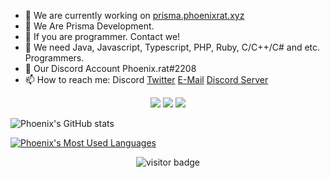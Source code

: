 - 🔭 We are currently working on [prisma.phoenixrat.xyz](https://prisma.phoenixrat.xyz)
- 🌱 We Are Prisma Development.
- 👯 If you are programmer. Contact we!
- 🤔 We need Java, Javascript, Typescript, PHP, Ruby, C/C++/C# and etc. Programmers.
- 💬 Our Discord Account Phoenix.rat#2208
- 📫 How to reach me: Discord [Twitter](https://twitter.com/cagan_aydin) [E-Mail](mailto:prisma@phoenixrat.xyz) [Discord Server](https://discord.gg/HVeNqHjquw)

<p align="center">
    <a href="https://instagram.com/phoenix.rat" target"blank_"><img src="https://img.shields.io/badge/INSTAGRAM%20-DC3175.svg?&style=for-the-badge&logo=instagram&logoColor=white"></a>
       <a href="https://open.spotify.com/user/cagan-ayin" target"blank_"><img src="https://img.shields.io/badge/Spotify%20-1ed760.svg?&style=for-the-badge&logo=spotify&logoColor=white"></a>
       <a href="https://discord.gg/HVeNqHjquw" target"blank_"><img src="https://img.shields.io/discord/878378245882535966?style=for-the-badge"></a></a>
</p>

![Phoenix's GitHub stats](https://github-readme-stats.vercel.app/api?username=PrismaDevelopment&show_icons=true&theme=synthwave)

[![Phoenix's Most Used Languages](https://github-readme-stats.vercel.app/api/top-langs/?username=PrismaDevelopment&layout=compact)](https://github.com/anuraghazra/github-readme-stats)

<p align='center'>
  <img src="https://visitor-badge.glitch.me/badge?page_id=PrismaDevelopment" alt="visitor badge"/>
</p>
